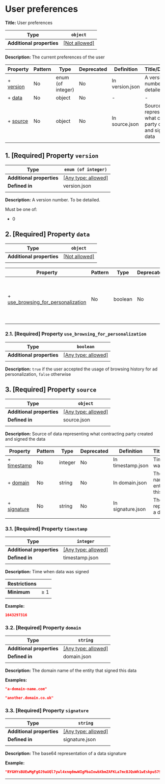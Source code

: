 # User preferences

**Title:** User preferences

| Type                      | `object`                                                |
| ------------------------- | ------------------------------------------------------- |
| **Additional properties** | [[Not allowed]](# "Additional Properties not allowed.") |
|                           |                                                         |

**Description:** The current preferences of the user

| Property               | Pattern | Type              | Deprecated | Definition      | Title/Description                                                              |
| ---------------------- | ------- | ----------------- | ---------- | --------------- | ------------------------------------------------------------------------------ |
| + [version](#version ) | No      | enum (of integer) | No         | In version.json | A version number. To be detailed.                                              |
| + [data](#data )       | No      | object            | No         | -               | -                                                                              |
| + [source](#source )   | No      | object            | No         | In source.json  | Source of data representing what contracting party created and signed the data |
|                        |         |                   |            |                 |                                                                                |

## <a name="version"></a>1. [Required] Property `version`

| Type                      | `enum (of integer)`                                                       |
| ------------------------- | ------------------------------------------------------------------------- |
| **Additional properties** | [[Any type: allowed]](# "Additional Properties of any type are allowed.") |
| **Defined in**            | version.json                                                              |
|                           |                                                                           |

**Description:** A version number. To be detailed.

Must be one of:
* 0

## <a name="data"></a>2. [Required] Property `data`

| Type                      | `object`                                                |
| ------------------------- | ------------------------------------------------------- |
| **Additional properties** | [[Not allowed]](# "Additional Properties not allowed.") |
|                           |                                                         |

| Property                                                                      | Pattern | Type    | Deprecated | Definition | Title/Description                                                                    |
| ----------------------------------------------------------------------------- | ------- | ------- | ---------- | ---------- | ------------------------------------------------------------------------------------ |
| + [use_browsing_for_personalization](#data_use_browsing_for_personalization ) | No      | boolean | No         | -          | 'true' if the user accepted the usage of browsing history for ad personalization ... |
|                                                                               |         |         |            |            |                                                                                      |

### <a name="data_use_browsing_for_personalization"></a>2.1. [Required] Property `use_browsing_for_personalization`

| Type                      | `boolean`                                                                 |
| ------------------------- | ------------------------------------------------------------------------- |
| **Additional properties** | [[Any type: allowed]](# "Additional Properties of any type are allowed.") |
|                           |                                                                           |

**Description:** `true` if the user accepted the usage of browsing history for ad personalization, `false` otherwise

## <a name="source"></a>3. [Required] Property `source`

| Type                      | `object`                                                                  |
| ------------------------- | ------------------------------------------------------------------------- |
| **Additional properties** | [[Any type: allowed]](# "Additional Properties of any type are allowed.") |
| **Defined in**            | source.json                                                               |
|                           |                                                                           |

**Description:** Source of data representing what contracting party created and signed the data

| Property                          | Pattern | Type    | Deprecated | Definition        | Title/Description                                   |
| --------------------------------- | ------- | ------- | ---------- | ----------------- | --------------------------------------------------- |
| + [timestamp](#source_timestamp ) | No      | integer | No         | In timestamp.json | Time when data was signed                           |
| + [domain](#source_domain )       | No      | string  | No         | In domain.json    | The domain name of the entity that signed this data |
| + [signature](#source_signature ) | No      | string  | No         | In signature.json | The base64 representation of a data signature       |
|                                   |         |         |            |                   |                                                     |

### <a name="source_timestamp"></a>3.1. [Required] Property `timestamp`

| Type                      | `integer`                                                                 |
| ------------------------- | ------------------------------------------------------------------------- |
| **Additional properties** | [[Any type: allowed]](# "Additional Properties of any type are allowed.") |
| **Defined in**            | timestamp.json                                                            |
|                           |                                                                           |

**Description:** Time when data was signed

| Restrictions |        |
| ------------ | ------ |
| **Minimum**  | &ge; 1 |
|              |        |

**Example:** 

```json
1643297316
```

### <a name="source_domain"></a>3.2. [Required] Property `domain`

| Type                      | `string`                                                                  |
| ------------------------- | ------------------------------------------------------------------------- |
| **Additional properties** | [[Any type: allowed]](# "Additional Properties of any type are allowed.") |
| **Defined in**            | domain.json                                                               |
|                           |                                                                           |

**Description:** The domain name of the entity that signed this data

**Examples:** 

```json
"a-domain-name.com"
```

```json
"another.domain.co.uk"
```

### <a name="source_signature"></a>3.3. [Required] Property `signature`

| Type                      | `string`                                                                  |
| ------------------------- | ------------------------------------------------------------------------- |
| **Additional properties** | [[Any type: allowed]](# "Additional Properties of any type are allowed.") |
| **Defined in**            | signature.json                                                            |
|                           |                                                                           |

**Description:** The base64 representation of a data signature

**Example:** 

```json
"RYGHYsBUEwMgFgOJ9aUQl7ywl4xnqdmwWIgPbaIowbXbmZAFKLa7mcBJQuWh1wEskpu57SHn2mmCF6V5+cESgw=="
```

----------------------------------------------------------------------------------------------------------------------------
